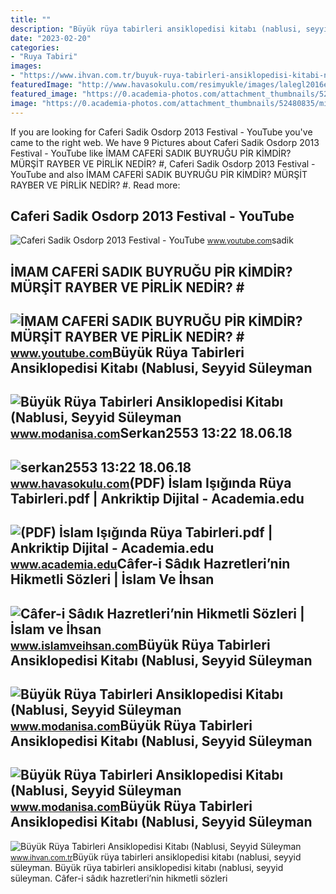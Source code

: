 ```yaml
---
title: ""
description: "Büyük rüya tabirleri ansiklopedisi kitabı (nablusi, seyyid süleyman"
date: "2023-02-20"
categories:
- "Ruya Tabiri"
images:
- "https://www.ihvan.com.tr/buyuk-ruya-tabirleri-ansiklopedisi-kitabi-nablusi-seyyid-suleyman-caferi-sadik-ibn-i-sirinden-derlenen-1581-hvan-21389-22-B.jpg"
featuredImage: "http://www.havasokulu.com/resimyukle/images/lalegl2016eyllsajnj.jpg"
featured_image: "https://0.academia-photos.com/attachment_thumbnails/52480835/mini_magick20180815-12947-p66qmp.png?1534402519"
image: "https://0.academia-photos.com/attachment_thumbnails/52480835/mini_magick20180815-12947-p66qmp.png?1534402519"
---
```


If you are looking for Caferi Sadik Osdorp 2013 Festival - YouTube you've came to the right web. We have 9 Pictures about Caferi Sadik Osdorp 2013 Festival - YouTube like İMAM CAFERİ SADIK BUYRUĞU PİR KİMDİR? MÜRŞİT RAYBER VE PİRLİK NEDİR? #, Caferi Sadik Osdorp 2013 Festival - YouTube and also İMAM CAFERİ SADIK BUYRUĞU PİR KİMDİR? MÜRŞİT RAYBER VE PİRLİK NEDİR? #. Read more:

Caferi Sadik Osdorp 2013 Festival - YouTube
-------------------------------------------

 ![Caferi Sadik Osdorp 2013 Festival - YouTube](https://i.ytimg.com/vi/z-W9kzpCrzQ/maxresdefault.jpg) <small>www.youtube.com</small>sadik

İMAM CAFERİ SADIK BUYRUĞU PİR KİMDİR? MÜRŞİT RAYBER VE PİRLİK NEDİR? #
----------------------------------------------------------------------

 ![İMAM CAFERİ SADIK BUYRUĞU PİR KİMDİR? MÜRŞİT RAYBER VE PİRLİK NEDİR? #](https://i.ytimg.com/vi/P0dFBiEvi48/hqdefault.jpg) <small>www.youtube.com</small>Büyük Rüya Tabirleri Ansiklopedisi Kitabı (Nablusi, Seyyid Süleyman
-------------------------------------------------------------------

 ![Büyük Rüya Tabirleri Ansiklopedisi Kitabı (Nablusi, Seyyid Süleyman](https://fns.modanisa.com/r/pro2/2023/02/13/z-buyuk-ruya-tabirleri-ansiklopedisi-kitabi-nablusi-seyyid-suleyman-caferi-sadik-ibni-sirinden-derlenen1581-8648517-1.jpg) <small>www.modanisa.com</small>Serkan2553 13:22 18.06.18
-------------------------

 ![serkan2553 13:22 18.06.18](http://www.havasokulu.com/resimyukle/images/lalegl2016eyllsajnj.jpg) <small>www.havasokulu.com</small>(PDF) İslam Işığında Rüya Tabirleri.pdf | Ankriktip Dijital - Academia.edu
--------------------------------------------------------------------------

 ![(PDF) İslam Işığında Rüya Tabirleri.pdf | Ankriktip Dijital - Academia.edu](https://0.academia-photos.com/attachment_thumbnails/52480835/mini_magick20180815-12947-p66qmp.png?1534402519) <small>www.academia.edu</small>Câfer-i Sâdık Hazretleri’nin Hikmetli Sözleri | İslam Ve İhsan
--------------------------------------------------------------

 ![Câfer-i Sâdık Hazretleri’nin Hikmetli Sözleri | İslam ve İhsan](https://www.islamveihsan.com/wp-content/uploads/2017/05/caferi_sadik_hikmetli_soz-702x336.jpg) <small>www.islamveihsan.com</small>Büyük Rüya Tabirleri Ansiklopedisi Kitabı (Nablusi, Seyyid Süleyman
-------------------------------------------------------------------

 ![Büyük Rüya Tabirleri Ansiklopedisi Kitabı (Nablusi, Seyyid Süleyman](https://fns.modanisa.com/r/pro2/2023/02/13/z-buyuk-ruya-tabirleri-ansiklopedisi-kitabi-nablusi-seyyid-suleyman-caferi-sadik-ibni-sirinden-derlenen1581-8648517-3.jpg) <small>www.modanisa.com</small>Büyük Rüya Tabirleri Ansiklopedisi Kitabı (Nablusi, Seyyid Süleyman
-------------------------------------------------------------------

 ![Büyük Rüya Tabirleri Ansiklopedisi Kitabı (Nablusi, Seyyid Süleyman](https://fns.modanisa.com/r/pro2/2023/02/13/z-buyuk-ruya-tabirleri-ansiklopedisi-kitabi-nablusi-seyyid-suleyman-caferi-sadik-ibni-sirinden-derlenen1581-8648517-2.jpg) <small>www.modanisa.com</small>Büyük Rüya Tabirleri Ansiklopedisi Kitabı (Nablusi, Seyyid Süleyman
-------------------------------------------------------------------

 ![Büyük Rüya Tabirleri Ansiklopedisi Kitabı (Nablusi, Seyyid Süleyman](https://www.ihvan.com.tr/buyuk-ruya-tabirleri-ansiklopedisi-kitabi-nablusi-seyyid-suleyman-caferi-sadik-ibn-i-sirinden-derlenen-1581-hvan-21389-22-B.jpg) <small>www.ihvan.com.tr</small>Büyük rüya tabirleri ansiklopedisi kitabı (nablusi, seyyid süleyman. Büyük rüya tabirleri ansiklopedisi kitabı (nablusi, seyyid süleyman. Câfer-i sâdık hazretleri’nin hikmetli sözleri
